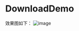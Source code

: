 # DownloadDemo
效果图如下：
![image](file:///C:\Users\Administrator.KQTL2N520W3S9OO\Desktop\downloaddemo.gif)
